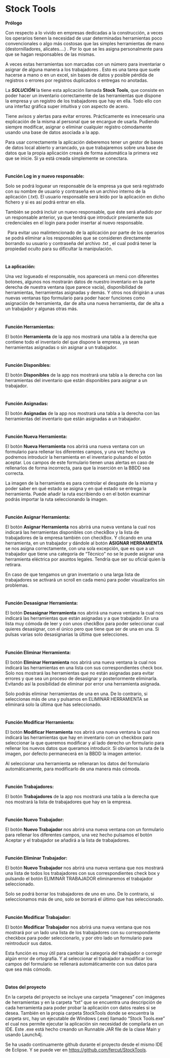 # Stock Tools

<a name="br2"></a>**Prólogo**

Con respecto a lo vivido en empresas dedicadas a la construcción, a veces los
operarios tienen la necesidad de usar determinadas herramientas poco convencionales
o algo más costosas que las simples herramientas de mano (destornilladores,
alicates….) . Por lo que se les asigna personalmente para que se hagan responsables
de las mismas.

A veces estas herramientas son marcadas con un número para inventariar o asignar
de alguna manera a los trabajadores . Esto es una tarea que suele hacerse a mano o
en un excel, sin bases de datos y posible pérdida de registros o errores por registros
duplicados o entregas no anotadas.

La ***SOLUCIÓN*** la tiene esta aplicación llamada **Stock Tools**, que consiste en poder
hacer un inventario correctamente de las herramientas que dispone la empresa y un
registro de los trabajadores que hay en ella. Todo ello con una interfaz gráfica super
intuitiva y con aspecto de acero.

Tiene avisos y alertas para evitar errores. Prácticamente es innecesario una explicación
de la misma al personal que se encargue de usarla. Pudiendo siempre modificar,
asignar o eliminar cualquier registro cómodamente usando una base de datos asociada
a la app.

Para usar correctamente la aplicación deberemos tener un gestor de bases de datos
local abierto y arrancado, ya que trabajaremos sobre una base de datos que la propia
aplicación creará de forma automática la primera vez que se inicie. Si ya está creada
simplemente se conectara.

#

<a name="br4"></a>**Función Log in y nuevo responsable:**

Solo se podrá loguear un responsable de la empresa ya que será registrado con su
nombre de usuario y contraseña en un archivo interno de la aplicación (.txt). El usuario
responsable será leído por la aplicación en dicho fichero y si es así podrá entrar en ella.

También se podrá incluir un nuevo responsable, que éste será añadido por un
responsable anterior, ya que tendrá que introducir previamente sus credenciales en el
login para poder insertar al nuevo responsable.

` `Para evitar uso malintencionado de la aplicación por parte de los operarios se podrá
eliminar a los responsables que se consideren directamente borrando su usuario y
contraseña del archivo .txt , el cual podrá tener la propiedad oculto para su dificultar la
manipulación.

#

<a name="br5"></a>**La aplicación:**

Una vez logueado el responsable, nos aparecerá un menú con diferentes botones,
algunos nos mostrarán datos de nuestro inventario en la parte derecha de nuestra
ventana (que parece vacía), disponibilidad de herramientas, herramientas asignadas y
demás. Y otros nos dirigirán a unas nuevas ventanas tipo formulario para poder hacer
funciones como asignación de herramienta, dar de alta una nueva herramienta, dar de
alta a un trabajador y algunas otras más.

#

<a name="br6"></a>**Función Herramientas:**

El botón **Herramienta** de la app nos mostrará una tabla a la derecha que contiene todo
el inventario del que dispone la empresa, ya sean herramientas asignadas o sin asignar
a un trabajador.

#

<a name="br7"></a>**Función Disponibles:**

El botón **Disponibles** de la app nos mostrará una tabla a la derecha con las herramientas del inventario que están disponibles para asignar a un trabajador.

#

<a name="br8"></a>**Función Asignadas:**

El botón **Asignadas** de la app nos mostrará una tabla a la derecha con las herramientas del inventario que están asignadas a un trabajador.

#

<a name="br9"></a>**Función Nueva Herramienta:**

El botón **Nueva Herramienta** nos abrirá una nueva ventana con un formulario para
rellenar los diferentes campos, y una vez hecho ya podremos introducir la herramienta
en el inventario pulsando el botón aceptar. Los campos de este formulario tienen unas
alertas en caso de rellenarlos de forma incorrecta, para que la inserción en la BBDD
sea correcta.

La imagen de la herramienta es para controlar el desgaste de la misma y poder saber
en qué estado se asigna y en qué estado se entrega la herramienta. Puede añadir la
ruta escribiendo o en el botón examinar podrás importar la ruta seleccionando la
imagen.

#

<a name="br10"></a>**Función Asignar Herramienta:**

El botón **Asignar Herramienta** nos abrirá una nueva ventana la cual nos indicará las
herramientas disponibles con checkBox y la lista de trabajadores de la empresa
también con checkBox. Y clicando en una herramienta, en un trabajador y dándole al
botón **ASIGNAR HERRAMIENTA** se nos asigna correctamente, con una sola
excepción, que es que a un trabajador que tiene una categoría de “Técnico” no se le
puede asignar una herramienta eléctrica por asuntos legales. Tendría que ser su oficial
quien la retirara.

En caso de que tengamos un gran inventario o una larga lista de trabajadores se
activará un scroll en cada menú para poder visualizarlos sin problemas.

#

<a name="br11"></a>**Función Desasignar Herramienta:**

El botón **Desasignar Herramienta** nos abrirá una nueva ventana la cual nos indicará
las herramientas que están asignadas y a que trabajador. En una lista muy cómoda de
leer y con unos checkBox para poder seleccionar cual quieres desasignar, con el único
pero que tiene que ser de una en una. Si pulsas varias solo desasignarias la última que
selecciones.

#

<a name="br12"></a>**Función Eliminar Herramienta:**

El botón **Eliminar Herramienta** nos abrirá una nueva ventana la cual nos indicará las
herramientas en una lista con sus correspondientes check box. Solo nos mostrará las
herramientas que no están asignadas para evitar errores y que sea un proceso de
desasignar y posteriormente eliminarla. Evitando así la posibilidad de eliminar por error
una herramienta asignada.

Solo podrás eliminar herramientas de una en una. De lo contrario, si seleccionas más
de una y pulsamos en ELIMINAR HERRAMIENTA se eliminará solo la última que has
seleccionado.

#

<a name="br13"></a>**Función Modificar Herramienta:**

El botón **Modificar Herramienta** nos abrirá una nueva ventana la cual nos indicará las
herramientas que hay en inventario con un checkbox para seleccionar la que queremos
modificar y al lado derecho un formulario para rellenar los nuevos datos que queramos
introducir. Si obviamos la ruta de la imagen, por defecto permanecerá en la BBDD la
imagen anterior.

Al seleccionar una herramienta se rellenaran los datos del formulario automáticamente,
para modificarlo de una manera más cómoda.

#

<a name="br14"></a>**Función Trabajadores:**

El botón **Trabajadores** de la app nos mostrará una tabla a la derecha que nos mostrará la lista de trabajadores que hay en la empresa.

#

<a name="br15"></a>**Función Nuevo Trabajador:**

El botón **Nuevo Trabajador** nos abrirá una nueva ventana con un formulario para
rellenar los diferentes campos, una vez hecho pulsamos el botón Aceptar y el
trabajador se añadirá a la lista de trabajadores.

#

<a name="br16"></a>**Función Eliminar Trabajador:**

El botón **Nuevo Trabajador** nos abrirá una nueva ventana que nos mostrará una lista
de todos los trabajadores con sus correspondientes check box y pulsando el botón
ELIMINAR TRABAJADOR eliminaremos el trabajador seleccionado.

Solo se podrá borrar los trabajadores de uno en uno. De lo contrario, si seleccionamos
más de uno, solo se borrará el último que has seleccionado.

#

<a name="br17"></a>**Función Modificar Trabajador:**

El botón **Modificar Trabajador** nos abrirá una nueva ventana que nos mostrará por un
lado una lista de los trabajadores con su correspondiente checkbox para poder
seleccionarlo, y por otro lado un formulario para reintroducir sus datos.

Esta función es muy útil para cambiar la categoría del trabajador o corregir algún error
de ortografía. Y al seleccionar el trabajador a modificar los campos del formulario se
rellenará automáticamente con sus datos para que sea más cómodo.

#

<a name="br18"></a>**Datos del proyecto**

En la carpeta del proyecto se incluye una carpeta “imagenes” con imágenes de
herramientas y en la carpeta “txt” que se encuentra una descripción de cada
herramienta para poder probar la aplicación con datos reales si se desea.
También en la propia carpeta StockTools donde se encuentra la carpeta src, hay un
ejecutable de Windows (.exe) llamado “Stock Tools.exe” el cual nos permite ejecutar la
aplicación sin necesidad de compilarla en un IDE. Este .exe está hecho creando un
Runnable JAR file de la clase Main y usando Launch4j.

Se ha usado continuamente github durante el proyecto desde el mismo IDE de Eclipse.
Y se puede ver en <https://github.com/fercut/StockTools>. 
